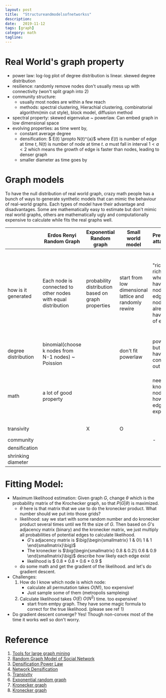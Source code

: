 ```yaml
---
layout: post
title:  "Structureandmodelsofnetworkss"
description:
date:   2019-11-12
tags: [graph]
category: math
tagline: 
---
```

# Real World's graph property
- power law: log-log plot of degree distribution is linear. skewed degree distribution
- resilience: randomly remove nodes don't usually mess up with connectivity (won't split graph into 2)
- community structure:
	- usually most nodes are within a few reach
	- methods: spectral clustering, Hierachial clustering, combinatorial algorithm(min cut style), block model, diffusion method
- spectral property: skewed eigenvalue ~ powerlaw. Can embed graph in low dimensional space
- evolving properties: as time went by,
    - constant average degree
	- densification: $ E(t) \propto N(t)^{a}$ where $E(t)$ is number of edge at time $t$, $N(t)$ is number of node at time $t$. $a$ must fall in interval $1<a<2$ which means the growth of edge is faster than nodes, leading to denser graph
	- smaller diameter as time goes by

# Graph models
To have the null distribution of real world graph, crazy math people has a bunch of ways to generate synthetic models that can mimic the behaviour of real-world graphs. Each types of model have their advantage and disadvantages. Some are mathematically easy to estimate but don't mimic real world graphs, others are mathematically ugly and computationally expensive to calculate while fits the real graphs well.

|                     | Erdos Renyi Random Graph                                      | Exponential Random graph                           | Small world model                                      | Preferential attachment                                                                           | edge copying model                                                                                              | community guided attachment                                                            | Forest Fire Model                                                         | Kronecker graph                                                           |
|---------------------|---------------------------------------------------------------|----------------------------------------------------|--------------------------------------------------------|---------------------------------------------------------------------------------------------------|-----------------------------------------------------------------------------------------------------------------|----------------------------------------------------------------------------------------|---------------------------------------------------------------------------|---------------------------------------------------------------------------|
| how is it generated | Each node is connected to other nodes with equal distribution | probability distribution based on graph properties | start from low dimensional lattice and randomly rewire | "richer get richer". when we have a new node, add edges to nodes that already have a ton of edges | add a node and choose k edges to add. Sometimes add to k random nodes, othertimes copy all edges from one node. | Assume we know community structure. attach more within community, less cross-community | randomly following some ambassador nodes' edge to other node, recursively | copying the graph itself by some matrix operation of adjacency matrix     |
| degree distribution | binomial(choose k nodes from N-1 nodes) ~ Poission            |                                                    | don't fit powerlaw                                     | power-law, but nodes have constant out degree.                                                    | power-law                                                                                                       | power-law                                                                              | power-law                                                                 | power-law                                                                 |
| math                | a lot of good property                                        |                                                    |                                                        | need to know every node have how many edge --> expensive                                          |                                                                                                                 | but we don't explicitly know community structure                                       | picking optimal forward and backward probability is not easy (narrow)     | expensive to do parameter estimation. But there are ways to deal with it. |
| transivity          |                                                               | X                                                  | O                                                      |                                                                                                   |                                                                                                                 |                                                                                        |                                                                           | fits very well                                                            |
| community           |                                                               |                                                    |                                                        | -                                                                                                 | +                                                                                                               |                                                                                        |                                                                           |                                                                           |
| densification       |                                                               |                                                    |                                                        |                                                                                                   | -                                                                                                               | +                                                                                      | +                                                                         | +                                                                         |
| shrinking diameter  |                                                               |                                                    |                                                        |                                                                                                   |                                                                                                                 | +                                                                                      | +                                                                         | +                                                                         |

# Fitting Model: 
- Maximum likelihood estimation: Given graph $G$, change $\theta$ which is the probability matrix of the Krochecker graph, so that $P(G|\theta)$ is maximized.
    - $\theta$ here is that matrix that we use to do the kronecker product. What number should we put into those grids?
	- likelihood: say we start with some random number and do kronecker product several times until we fit the size of $G$. Then based on $G$'s adjacency matrix (binary) and the kronecker matrix, we just multiply all probabilities of potential edges to calculate likelihood.
	    - $G$'s adjacency matrix is $\big(\begin{smallmatrix} 1 & 0\\ 1 & 1 \end{smallmatrix}\big)$
		- The kronecker is $\big(\begin{smallmatrix} 0.8 & 0.2\\ 0.6 & 0.9 \end{smallmatrix}\big)$ describe how likely each edge exist
		- likelihood is $ 0.8 * 0.8 * 0.6 * 0.9 $
	- do some math and get the gradient of the likelihood. and let's do gradient descent.
- Challenges:
    1. How do I know which node is which node:
	    - calculate all permutation takes $O(N!)$, too expensive!
		- Just sample some of them (metropolis sampleing)
	2. Calculate likelihood takes $O(E)~O(N^2)$ time. too expensive!
	    - start from emtpy graph. They have some magic formula to correct for the true likelihood. (please see ref 1)
- Do gradient descent converge?
Yes! Though non-convex most of the time it works well so don't worry. 
# Reference
1. [Tools for large graph mining](https://cs.stanford.edu/people/jure/talks/www08tutorial/)
2. [Random Graph Model of Social Network](https://www.pnas.org/content/99/suppl_1/2566)
3. [Densification Power Law](https://www.cs.cornell.edu/home/kleinber/kdd05-time.pdf)
4. [Network Densification](https://arxiv.org/abs/physics/0603229)
5. [Transivity](https://transportgeography.org/?page_id=6171)
6. [Exponential random graph](https://sci-hub.tw/10.1016/j.socnet.2006.08.002)
7. [Kronecker graph](https://cs.stanford.edu/people/jure/pubs/kronecker-jmlr10.pdf)
8. [Kronecker graph](https://www-cs.stanford.edu/~jure/pubs/kronFit-icml07.pdf)